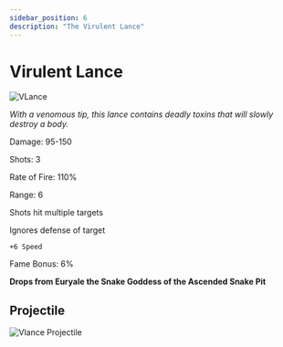 ```yaml
---
sidebar_position: 6
description: "The Virulent Lance"
---
```


# Virulent Lance

![VLance](https://vwiki.valorserver.com/api/item/picture/virulent%20lance)

<i>With a venomous tip, this lance contains deadly toxins that will slowly destroy a body.</i>

Damage: 95-150

Shots: 3

Rate of Fire: 110%

Range: 6

Shots hit multiple targets

Ignores defense of target

    +6 Speed

Fame Bonus: 6%

**Drops from Euryale the Snake Goddess of the Ascended Snake Pit**

## Projectile

![Vlance Projectile](https://cdn.discordapp.com/attachments/1160376179996496013/1170948043495972965/virulentlance.gif?ex=65924458&is=657fcf58&hm=b41c793ac94337a8cb0bba0b5ed04886b71c7ef864c92d9dcb826dfcb1f19c90&)
